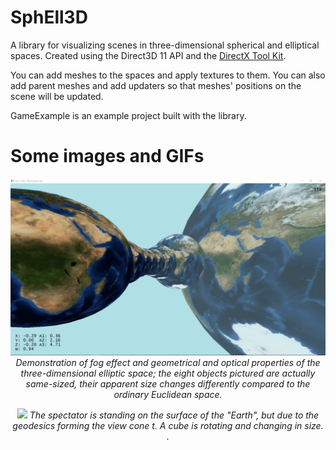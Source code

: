 # SphEll3D

A library for visualizing scenes in three-dimensional spherical and elliptical spaces. Created using the Direct3D 11 API and the [DirectX Tool Kit](https://github.com/microsoft/DirectXTK).

You can add meshes to the spaces and apply textures to them. You can also add parent meshes and add updaters so that meshes' positions on the scene will be updated.

GameExample is an example project built with the library.

# Some images and GIFs

<p align="center">
<img src="/fig1.png">
<i>Demonstration of fog effect and geometrical and optical properties of the three-dimensional elliptic space; the eight objects pictured are actually same-sized, their apparent size changes differently compared to the ordinary Euclidean space.</i>
</p>

<p align="center">
<img src="/rotating-object.png">
<i>The spectator is standing on the surface of the "Earth", but due to the geodesics forming the view cone t. A cube is rotating and changing in size. .</i>
</p>
